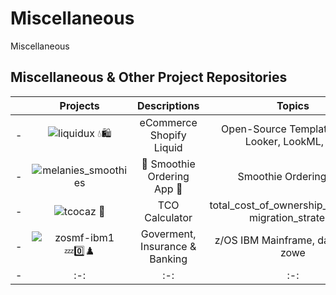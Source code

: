 # Miscellaneous
Miscellaneous


## Miscellaneous & Other Project Repositories


| | Projects | Descriptions | Topics | 
| - | :-: | :-: | :-: |
| - | ![liquidux 💧🛍️](https://github.com/miozilla/liquidux) | eCommerce Shopify Liquid | Open-Source Template, Ruby, Looker, LookML, UX |
| - | ![melanies_smoothies](https://github.com/miozilla/melanies_smoothies) | 🍹 Smoothie Ordering App 🍹 | Smoothie Ordering App |
| - | ![tcocaz 💸](https://github.com/miozilla/tcocaz) | TCO Calculator | total_cost_of_ownership_calculator, migration_strategy |
| - | ![zosmf-ibm1 💤0️⃣♟️](https://github.com/miozilla/zosmf-ibm1) | Goverment, Insurance & Banking | z/OS IBM Mainframe, dataset, jcl, zowe |
| - | :-: | :-: | :-: |

